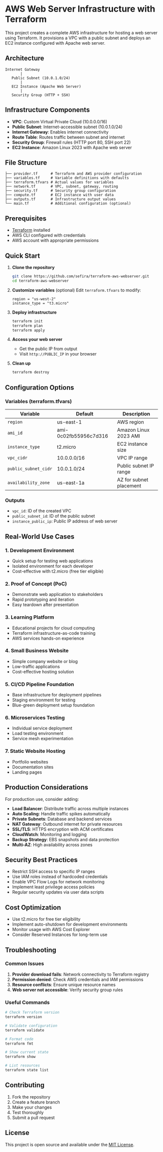 # AWS Web Server Infrastructure with Terraform

This project creates a complete AWS infrastructure for hosting a web server using Terraform. It provisions a VPC with a public subnet and deploys an EC2 instance configured with Apache web server.

## Architecture

```
Internet Gateway
       |
   Public Subnet (10.0.1.0/24)
       |
   EC2 Instance (Apache Web Server)
       |
   Security Group (HTTP + SSH)
```

## Infrastructure Components

- **VPC**: Custom Virtual Private Cloud (10.0.0.0/16)
- **Public Subnet**: Internet-accessible subnet (10.0.1.0/24)
- **Internet Gateway**: Enables internet connectivity
- **Route Table**: Routes traffic between subnet and internet
- **Security Group**: Firewall rules (HTTP port 80, SSH port 22)
- **EC2 Instance**: Amazon Linux 2023 with Apache web server

## File Structure

```
├── provider.tf      # Terraform and AWS provider configuration
├── variables.tf     # Variable definitions with defaults
├── terraform.tfvars # Actual values for variables
├── network.tf       # VPC, subnet, gateway, routing
├── security.tf      # Security group configuration
├── compute.tf       # EC2 instance with user data
├── outputs.tf       # Infrastructure output values
└── main.tf          # Additional configuration (optional)
```

## Prerequisites

- [Terraform](https://developer.hashicorp.com/terraform/downloads) installed
- AWS CLI configured with credentials
- AWS account with appropriate permissions

## Quick Start

1. **Clone the repository**
   ```bash
   git clone https://github.com/sefira/terraform-aws-webserver.git
   cd terraform-aws-webserver
   ```

2. **Customize variables** (optional)
   Edit `terraform.tfvars` to modify:
   ```hcl
   region = "us-west-2"
   instance_type = "t3.micro"
   ```

3. **Deploy infrastructure**
   ```bash
   terraform init
   terraform plan
   terraform apply
   ```

4. **Access your web server**
   - Get the public IP from output
   - Visit `http://PUBLIC_IP` in your browser

5. **Clean up**
   ```bash
   terraform destroy
   ```

## Configuration Options

### Variables (terraform.tfvars)

| Variable | Default | Description |
|----------|---------|-------------|
| `region` | us-east-1 | AWS region |
| `ami_id` | ami-0c02fb55956c7d316 | Amazon Linux 2023 AMI |
| `instance_type` | t2.micro | EC2 instance size |
| `vpc_cidr` | 10.0.0.0/16 | VPC IP range |
| `public_subnet_cidr` | 10.0.1.0/24 | Public subnet IP range |
| `availability_zone` | us-east-1a | AZ for subnet placement |

### Outputs

- `vpc_id`: ID of the created VPC
- `public_subnet_id`: ID of the public subnet
- `instance_public_ip`: Public IP address of web server

## Real-World Use Cases

### 1. **Development Environment**
- Quick setup for testing web applications
- Isolated environment for each developer
- Cost-effective with t2.micro (free tier eligible)

### 2. **Proof of Concept (PoC)**
- Demonstrate web application to stakeholders
- Rapid prototyping and iteration
- Easy teardown after presentation

### 3. **Learning Platform**
- Educational projects for cloud computing
- Terraform infrastructure-as-code training
- AWS services hands-on experience

### 4. **Small Business Website**
- Simple company website or blog
- Low-traffic applications
- Cost-effective hosting solution

### 5. **CI/CD Pipeline Foundation**
- Base infrastructure for deployment pipelines
- Staging environment for testing
- Blue-green deployment setup foundation

### 6. **Microservices Testing**
- Individual service deployment
- Load testing environment
- Service mesh experimentation

### 7. **Static Website Hosting**
- Portfolio websites
- Documentation sites
- Landing pages

## Production Considerations

For production use, consider adding:

- **Load Balancer**: Distribute traffic across multiple instances
- **Auto Scaling**: Handle traffic spikes automatically
- **Private Subnets**: Database and backend services
- **NAT Gateway**: Outbound internet for private resources
- **SSL/TLS**: HTTPS encryption with ACM certificates
- **CloudWatch**: Monitoring and logging
- **Backup Strategy**: EBS snapshots and data protection
- **Multi-AZ**: High availability across zones

## Security Best Practices

- Restrict SSH access to specific IP ranges
- Use IAM roles instead of hardcoded credentials
- Enable VPC Flow Logs for network monitoring
- Implement least privilege access policies
- Regular security updates via user data scripts

## Cost Optimization

- Use t2.micro for free tier eligibility
- Implement auto-shutdown for development environments
- Monitor usage with AWS Cost Explorer
- Consider Reserved Instances for long-term use

## Troubleshooting

### Common Issues

1. **Provider download fails**: Network connectivity to Terraform registry
2. **Permission denied**: Check AWS credentials and IAM permissions
3. **Resource conflicts**: Ensure unique resource names
4. **Web server not accessible**: Verify security group rules

### Useful Commands

```bash
# Check Terraform version
terraform version

# Validate configuration
terraform validate

# Format code
terraform fmt

# Show current state
terraform show

# List resources
terraform state list
```

## Contributing

1. Fork the repository
2. Create a feature branch
3. Make your changes
4. Test thoroughly
5. Submit a pull request

## License

This project is open source and available under the [MIT License](LICENSE).